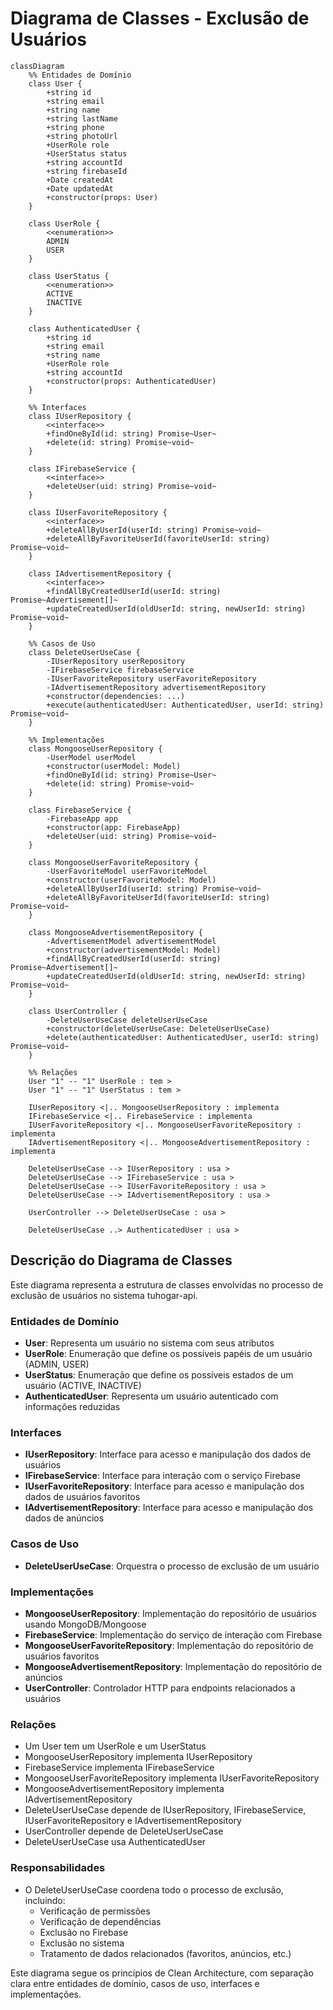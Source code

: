 # Diagrama de Classes - Exclusão de Usuários

```mermaid
classDiagram
    %% Entidades de Domínio
    class User {
        +string id
        +string email
        +string name
        +string lastName
        +string phone
        +string photoUrl
        +UserRole role
        +UserStatus status
        +string accountId
        +string firebaseId
        +Date createdAt
        +Date updatedAt
        +constructor(props: User)
    }
    
    class UserRole {
        <<enumeration>>
        ADMIN
        USER
    }
    
    class UserStatus {
        <<enumeration>>
        ACTIVE
        INACTIVE
    }
    
    class AuthenticatedUser {
        +string id
        +string email
        +string name
        +UserRole role
        +string accountId
        +constructor(props: AuthenticatedUser)
    }
    
    %% Interfaces
    class IUserRepository {
        <<interface>>
        +findOneById(id: string) Promise~User~
        +delete(id: string) Promise~void~
    }
    
    class IFirebaseService {
        <<interface>>
        +deleteUser(uid: string) Promise~void~
    }
    
    class IUserFavoriteRepository {
        <<interface>>
        +deleteAllByUserId(userId: string) Promise~void~
        +deleteAllByFavoriteUserId(favoriteUserId: string) Promise~void~
    }
    
    class IAdvertisementRepository {
        <<interface>>
        +findAllByCreatedUserId(userId: string) Promise~Advertisement[]~
        +updateCreatedUserId(oldUserId: string, newUserId: string) Promise~void~
    }
    
    %% Casos de Uso
    class DeleteUserUseCase {
        -IUserRepository userRepository
        -IFirebaseService firebaseService
        -IUserFavoriteRepository userFavoriteRepository
        -IAdvertisementRepository advertisementRepository
        +constructor(dependencies: ...)
        +execute(authenticatedUser: AuthenticatedUser, userId: string) Promise~void~
    }
    
    %% Implementações
    class MongooseUserRepository {
        -UserModel userModel
        +constructor(userModel: Model)
        +findOneById(id: string) Promise~User~
        +delete(id: string) Promise~void~
    }
    
    class FirebaseService {
        -FirebaseApp app
        +constructor(app: FirebaseApp)
        +deleteUser(uid: string) Promise~void~
    }
    
    class MongooseUserFavoriteRepository {
        -UserFavoriteModel userFavoriteModel
        +constructor(userFavoriteModel: Model)
        +deleteAllByUserId(userId: string) Promise~void~
        +deleteAllByFavoriteUserId(favoriteUserId: string) Promise~void~
    }
    
    class MongooseAdvertisementRepository {
        -AdvertisementModel advertisementModel
        +constructor(advertisementModel: Model)
        +findAllByCreatedUserId(userId: string) Promise~Advertisement[]~
        +updateCreatedUserId(oldUserId: string, newUserId: string) Promise~void~
    }
    
    class UserController {
        -DeleteUserUseCase deleteUserUseCase
        +constructor(deleteUserUseCase: DeleteUserUseCase)
        +delete(authenticatedUser: AuthenticatedUser, userId: string) Promise~void~
    }
    
    %% Relações
    User "1" -- "1" UserRole : tem >
    User "1" -- "1" UserStatus : tem >
    
    IUserRepository <|.. MongooseUserRepository : implementa
    IFirebaseService <|.. FirebaseService : implementa
    IUserFavoriteRepository <|.. MongooseUserFavoriteRepository : implementa
    IAdvertisementRepository <|.. MongooseAdvertisementRepository : implementa
    
    DeleteUserUseCase --> IUserRepository : usa >
    DeleteUserUseCase --> IFirebaseService : usa >
    DeleteUserUseCase --> IUserFavoriteRepository : usa >
    DeleteUserUseCase --> IAdvertisementRepository : usa >
    
    UserController --> DeleteUserUseCase : usa >
    
    DeleteUserUseCase ..> AuthenticatedUser : usa >
```

## Descrição do Diagrama de Classes

Este diagrama representa a estrutura de classes envolvidas no processo de exclusão de usuários no sistema tuhogar-api.

### Entidades de Domínio
- **User**: Representa um usuário no sistema com seus atributos
- **UserRole**: Enumeração que define os possíveis papéis de um usuário (ADMIN, USER)
- **UserStatus**: Enumeração que define os possíveis estados de um usuário (ACTIVE, INACTIVE)
- **AuthenticatedUser**: Representa um usuário autenticado com informações reduzidas

### Interfaces
- **IUserRepository**: Interface para acesso e manipulação dos dados de usuários
- **IFirebaseService**: Interface para interação com o serviço Firebase
- **IUserFavoriteRepository**: Interface para acesso e manipulação dos dados de usuários favoritos
- **IAdvertisementRepository**: Interface para acesso e manipulação dos dados de anúncios

### Casos de Uso
- **DeleteUserUseCase**: Orquestra o processo de exclusão de um usuário

### Implementações
- **MongooseUserRepository**: Implementação do repositório de usuários usando MongoDB/Mongoose
- **FirebaseService**: Implementação do serviço de interação com Firebase
- **MongooseUserFavoriteRepository**: Implementação do repositório de usuários favoritos
- **MongooseAdvertisementRepository**: Implementação do repositório de anúncios
- **UserController**: Controlador HTTP para endpoints relacionados a usuários

### Relações
- Um User tem um UserRole e um UserStatus
- MongooseUserRepository implementa IUserRepository
- FirebaseService implementa IFirebaseService
- MongooseUserFavoriteRepository implementa IUserFavoriteRepository
- MongooseAdvertisementRepository implementa IAdvertisementRepository
- DeleteUserUseCase depende de IUserRepository, IFirebaseService, IUserFavoriteRepository e IAdvertisementRepository
- UserController depende de DeleteUserUseCase
- DeleteUserUseCase usa AuthenticatedUser

### Responsabilidades
- O DeleteUserUseCase coordena todo o processo de exclusão, incluindo:
  - Verificação de permissões
  - Verificação de dependências
  - Exclusão no Firebase
  - Exclusão no sistema
  - Tratamento de dados relacionados (favoritos, anúncios, etc.)

Este diagrama segue os princípios de Clean Architecture, com separação clara entre entidades de domínio, casos de uso, interfaces e implementações.
